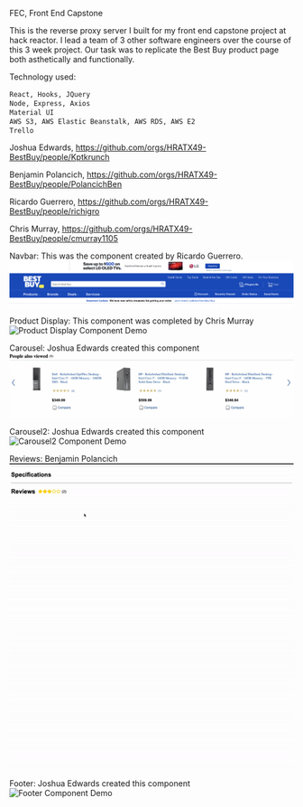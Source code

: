 FEC, Front End Capstone

This is the reverse proxy server I built for my front end capstone project at hack reactor.  I lead a team of 3 other software engineers over the course of this 3 week project.  Our task was to replicate the Best Buy product page both asthetically and functionally.  

Technology used:

    React, Hooks, JQuery
    Node, Express, Axios
    Material UI
    AWS S3, AWS Elastic Beanstalk, AWS RDS, AWS E2
    Trello

Joshua Edwards, https://github.com/orgs/HRATX49-BestBuy/people/Kptkrunch

Benjamin Polancich, https://github.com/orgs/HRATX49-BestBuy/people/PolancichBen

Ricardo Guerrero, https://github.com/orgs/HRATX49-BestBuy/people/richigro

Chris Murray, https://github.com/orgs/HRATX49-BestBuy/people/cmurray1105

Navbar:
This was the component created by Ricardo Guerrero.
![Navbar Component Demo](demo/searchbar.png)




Product Display:
This component was completed by Chris Murray
![Product Display Component Demo](demo/itemimagesSMALL.gif)




Carousel:
Joshua Edwards created this component
![Carousel Component Demo](demo/carousel.gif)




Carousel2: 
Joshua Edwards created this component
![Carousel2 Component Demo](demo/carousel2.gif)




Reviews: 
Benjamin Polancich
![Reviews Component Demo](demo/reviewsGif.gif)




Footer:
Joshua Edwards created this component
![Footer Component Demo](demo/footer.gif)
